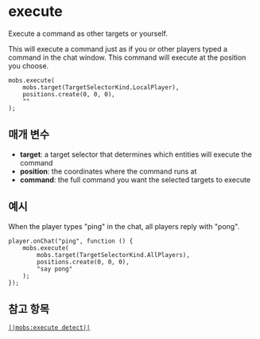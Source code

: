 # execute

Execute a command as other targets or yourself.

This will execute a command just as if you or other players typed a command in the chat window. This command will execute at the position you choose.

```sig
mobs.execute(
    mobs.target(TargetSelectorKind.LocalPlayer),
    positions.create(0, 0, 0),
    ""
);
```

## 매개 변수

* **target**: a target selector that determines which entities will execute the command
* **position**: the coordinates where the command runs at
* **command**: the full command you want the selected targets to execute

## 예시

When the player types "ping" in the chat, all players reply with "pong".

```blocks
player.onChat("ping", function () {
    mobs.execute(
        mobs.target(TargetSelectorKind.AllPlayers),
        positions.create(0, 0, 0),
        "say pong"
    );
});
```

## 참고 항목

[`||mobs:execute detect||`](/reference/mobs/execute-detect)